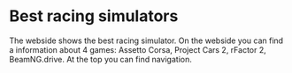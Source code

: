  # Best racing simulators

  The webside shows the best racing simulator. On the webside you can find a information about 4 games: Assetto Corsa, Project Cars 2, rFactor 2, BeamNG.drive. At the top you can find navigation. 

